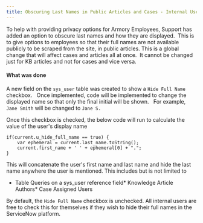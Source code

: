 ```yaml
---
title: Obscuring Last Names in Public Articles and Cases - Internal Users
---
```



To help with providing privacy options for Armory Employees, Support has added an option to obscure last names and how they are displayed.  This is to give options to employees so that their full names are not available publicly to be scraped from the site, in public articles.
This is a global change that will affect cases and articles all at once.  It cannot be changed just for KB articles and not for cases and vice versa.  
#### What was done
A new field on the ```sys_user``` table was created to show a ```Hide Full Name``` checkbox.   Once implemented, code will be implemented to change the displayed name so that only the final initial will be shown.  
For example, ```Jane Smith``` will be changed to ```Jane S.```


Once this checkbox is checked, the below code will run to calculate the value of the user's display name
```
if(current.u_hide_full_name == true) {
	var ephemeral = current.last_name.toString();
	current.first_name + ' ' + ephemeral[0] + ".";
}
```
This will concatenate the user's first name and last name and hide the last name anywhere the user is mentioned. This includes but is not limited to
* Table Queries on a sys_user reference field* Knowledge Article Authors* Case Assigned Users

By default, the ```Hide Full Name``` checkbox is unchecked. All internal users are free to check this for themselves if they wish to hide their full names in the ServiceNow platform.

